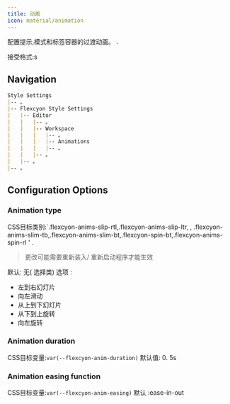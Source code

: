 ```yaml
---
title: 动画
icon: material/animation
---
```


配置提示,模式和标签容器的过渡动画。
.

接受格式:s

## Navigation

```md
Style Settings
|-- 。
|-- Flexcyon Style Settings
|   |-- Editor
|   |   |-- 。
|   |   |-- Workspace
|   |   |   |-- 。
|   |   |   |-- Animations
|   |   |   |-- 。
|   |   |-- 。
|   |-- 。
|-- 。
```

## Configuration Options

### Animation type

CSS目标类别:`.flexcyon-anims-slip-rtl,.flexcyon-anims-slip-ltr,
,
.flexcyon-anims-slim-tb,.flexcyon-anims-slim-bt,.flexcyon-spin-bt,.flexcyon-anims-spin-rl ' .
> 更改可能需要重新装入/ 重新启动程序才能生效

默认: 无( 选择类)
选项 :

- 左到右幻灯片
- 向左滑动
- 从上到下幻灯片
- 从下到上旋转
- 向左旋转

### Animation duration

CSS目标变量:`var(--flexcyon-anim-duration)`
默认值: 0. 5s

### Animation easing function

CSS目标变量:`var(--flexcyon-anim-easing)`
默认 :ease-in-out

